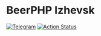 # BeerPHP Izhevsk

[![Telegram](https://img.shields.io/badge/telegram-join%20chat-blue.svg?style=flat)](https://t.me/beerphp_izhevsk)
[![Action Status](https://github.com/beerphp/izhevsk/workflows/build/badge.svg?branch=add-test)](https://github.com/beerphp/izhevsk/actions)

